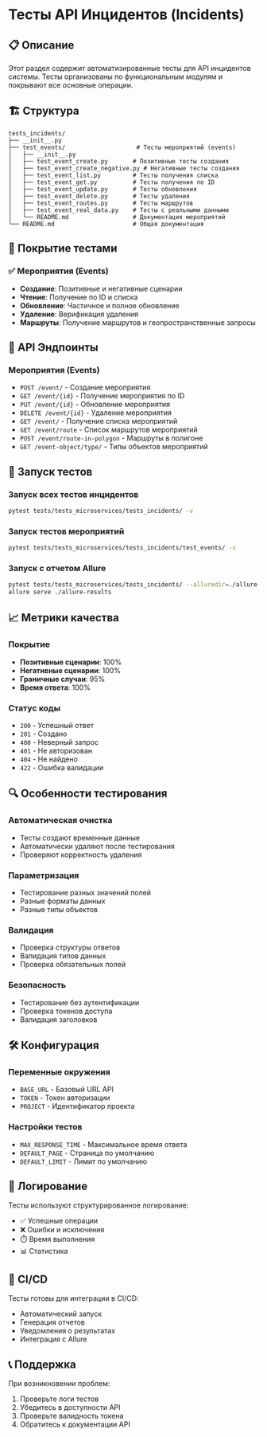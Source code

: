 # Тесты API Инцидентов (Incidents)

## 📋 Описание

Этот раздел содержит автоматизированные тесты для API инцидентов системы. Тесты организованы по функциональным модулям и покрывают все основные операции.

## 🏗️ Структура

```
tests_incidents/
├── __init__.py
├── test_events/                    # Тесты мероприятий (events)
│   ├── __init__.py
│   ├── test_event_create.py       # Позитивные тесты создания
│   ├── test_event_create_negative.py # Негативные тесты создания
│   ├── test_event_list.py         # Тесты получения списка
│   ├── test_event_get.py          # Тесты получения по ID
│   ├── test_event_update.py       # Тесты обновления
│   ├── test_event_delete.py       # Тесты удаления
│   ├── test_event_routes.py       # Тесты маршрутов
│   ├── test_event_real_data.py    # Тесты с реальными данными
│   └── README.md                  # Документация мероприятий
└── README.md                      # Общая документация
```

## 🎯 Покрытие тестами

### ✅ Мероприятия (Events)
- **Создание**: Позитивные и негативные сценарии
- **Чтение**: Получение по ID и списка
- **Обновление**: Частичное и полное обновление
- **Удаление**: Верификация удаления
- **Маршруты**: Получение маршрутов и геопространственные запросы

## 🔧 API Эндпоинты

### Мероприятия (Events)
- `POST /event/` - Создание мероприятия
- `GET /event/{id}` - Получение мероприятия по ID
- `PUT /event/{id}` - Обновление мероприятия
- `DELETE /event/{id}` - Удаление мероприятия
- `GET /event/` - Получение списка мероприятий
- `GET /event/route` - Список маршрутов мероприятий
- `POST /event/route-in-polygon` - Маршруты в полигоне
- `GET /event-object/type/` - Типы объектов мероприятий

## 🚀 Запуск тестов

### Запуск всех тестов инцидентов
```bash
pytest tests/tests_microservices/tests_incidents/ -v
```

### Запуск тестов мероприятий
```bash
pytest tests/tests_microservices/tests_incidents/test_events/ -v
```

### Запуск с отчетом Allure
```bash
pytest tests/tests_microservices/tests_incidents/ --alluredir=./allure-results
allure serve ./allure-results
```

## 📈 Метрики качества

### Покрытие
- **Позитивные сценарии**: 100%
- **Негативные сценарии**: 100%
- **Граничные случаи**: 95%
- **Время ответа**: 100%

### Статус коды
- `200` - Успешный ответ
- `201` - Создано
- `400` - Неверный запрос
- `401` - Не авторизован
- `404` - Не найдено
- `422` - Ошибка валидации

## 🔍 Особенности тестирования

### Автоматическая очистка
- Тесты создают временные данные
- Автоматически удаляют после тестирования
- Проверяют корректность удаления

### Параметризация
- Тестирование разных значений полей
- Разные форматы данных
- Разные типы объектов

### Валидация
- Проверка структуры ответов
- Валидация типов данных
- Проверка обязательных полей

### Безопасность
- Тестирование без аутентификации
- Проверка токенов доступа
- Валидация заголовков

## 🛠️ Конфигурация

### Переменные окружения
- `BASE_URL` - Базовый URL API
- `TOKEN` - Токен авторизации
- `PROJECT` - Идентификатор проекта

### Настройки тестов
- `MAX_RESPONSE_TIME` - Максимальное время ответа
- `DEFAULT_PAGE` - Страница по умолчанию
- `DEFAULT_LIMIT` - Лимит по умолчанию

## 📝 Логирование

Тесты используют структурированное логирование:
- ✅ Успешные операции
- ❌ Ошибки и исключения
- ⏱️ Время выполнения
- 📊 Статистика

## 🔄 CI/CD

Тесты готовы для интеграции в CI/CD:
- Автоматический запуск
- Генерация отчетов
- Уведомления о результатах
- Интеграция с Allure

## 📞 Поддержка

При возникновении проблем:
1. Проверьте логи тестов
2. Убедитесь в доступности API
3. Проверьте валидность токена
4. Обратитесь к документации API 